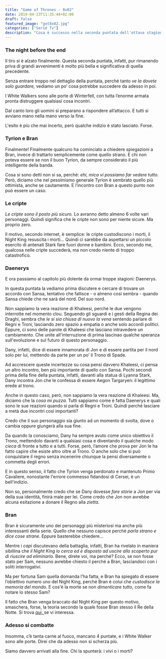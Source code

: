 ```yaml
---
title: "Game of Thrones - 8x02"
date: 2019-04-23T11:35:44+02:00
draft: false
featured_image: "got8x02.jpg"
categories: ["Serie Tv"]
description: "Cosa è successo nella seconda puntata dell'ottava stagione di GOT"
---
```


### The night before the end
Il tiro si è alzato finalmente. Questa seconda puntata, infatti, pur rimanendo priva di grandi avvenimenti è molto più bella e significativa di quella precedente. 

Senza entrare troppo nel dettaglio della puntata, perché tanto _ve la dovete solo guardare,_ vediamo un po’ cosa potrebbe succedere da adesso in poi. 

I White Walkers sono alle porte di Winterfell, con tutta l’enorme armata pronta distruggere qualsiasi cosa incontri. 

Dal canto loro gli uomini si preparano a rispondere all’attacco. E tutti si avviano mano nella mano verso la fine. 

L'esito è più che mai incerto, però qualche indizio è stato lasciato. Forse. 

### Tyrion e Bran
Finalmente! Finalmente qualcuno ha cominciato a chiedere spiegazioni a Bran, invece di trattarlo semplicemente come quello strano. E chi non poteva essere se non il buon Tyrion, da sempre considerato il più intelligente della banda. 

Cosa si sono detti non si sa, perché: _ehi, mica vi possiamo far vedere tutto._ Però, diciamo che nel pessimismo generale Tyrion è sembrato quello più ottimista, anche se cautamente. E l’incontro con Bran a questo punto non può essere un caso. 

### Le cripte
_Le cripte sono il posto più sicuro._ Lo avranno detto almeno 6 volte vari personaggi. Quindi significa che le cripte non sono per niente sicure. Ma proprio zero. 

Il motivo, secondo internet, è semplice: le cripte custodiscono i morti, il Night King resuscita i morti… Quindi ci sarebbe da aspettarsi un piccolo esercito di antenati Stark fare fuori donne e bambini. Ecco, secondo me, qualcosa nelle cripte succederà, ma non credo niente di troppo catastrofico. 

### Daenerys
E ora passiamo al capitolo più dolente da ormai troppe stagioni: Daenerys. 

In questa puntata la vediamo prima discutere e cercare di trovare un accordo con Sansa, tentativo che fallisce - o almeno così sembra - quando Sansa chiede che ne sarà del nord. Del _suo_ nord. 

Non sappiamo la vera reazione di Khaleesi, perché le due vengono interrotte nel momento clou. Seguendo gli sguardi e i gesti della Regina dei Draghi, sembra che _le si sia chiusa di nuovo la vena_ sentendo parlare di Regni e Troni, lasciando zero spazio a empatia o anche solo accordi politici.  Eppure, ci sono delle parole di Khaleesi che lasciano intravedere un cambiamento. Che unite all'interruzione di prima lascinao qualche speranza sull'evoluzione e sul futuro di questo personaggio.

Dany, infatti, dice di essere innamorata di Jon e di essere partita per il nord solo per lui, mettendo da parte per un po’ il Trono di Spade. 

Ad accrescere queste incertezze su cosa pensi davvero Khaleesi, ci pensa un altro incontro, ben più importante di quello con Sansa. Pochi secondi prima della fine della puntata, infatti, davanti alla statua di Lyanna Stark, Dany incontra Jon che le confessa di essere Aegon Targaryen: il legittimo erede al trono. 

Anche in questo caso, però, non sappiamo la vera reazione di Khaleesi. Ma, diciamo che la _cosa mi puzza_. Tutti sappiamo come è fatta Daenerys e quali sono le sue reazioni quando si parla di Regni e Troni. Quindi perché lasciare a metà due incontri così importanti?

Credo che il suo personaggio sia giunto ad un momento di svolta, dove o cambia oppure giungerà alla sua fine.  

Da quando la conosciamo, Dany ha sempre avuto come unico obiettivo il Trono, mettendolo davanti a qualsiasi cosa e diventando il qualche modo _cieca_ di fronte a tutto e a tutti. Forse, però, l’amore che prova per Jon le ha fatto capire che esiste altro oltre al Trono. O anche solo che si può conquistare il regno senza incenerire chiunque la pensi diversamente o commetta degli errori. 

E in questo senso, il fatto che Tyrion venga perdonato e mantenuto Primo Cavaliere, nonostante l'errore commesso fidandosi di Cersei, è un bell'indizio. 

Non so, personalmente credo che se Dany dovesse _fare storie_ a Jon per via della sua identità, finirà male per lei. Come credo che Jon non avrebbe alcuna esitazione a donare il Regno alla _zietta._

### Bran
Bran è sicuramente uno dei personaggi più misteriosi ma anche più interessanti della serie. Quello che nessuno capisce perché _parla strano e dice cose strane_. Eppure basterebbe chiedere… 

Mentre i _capi_ discutevano della battaglia, infatti, Bran ha rivelato in maniera sibillina che _il Night King lo cerca ed è disposto ad uscire allo scoperto pur di riuscire ad eliminarlo._ Bene, direte voi, ma perché? Ecco, se non fosse stato per Sam, nessuno avrebbe chiesto il perché a Bran, lasciandoci con i soliti interrogativi. 

Ma per fortuna Sam quella domanda l’ha fatta, e Bran ha spiegato di essere  l’obiettivo numero uno del Night King, perché Bran è colui che _custodisce la memoria del mondo_. E cos'è la morte se non _dimenticare tutto_, come fa notare lo stesso Sam?


Il fatto che Bran venga braccato dal Night King per questo motivo, smaschera, forse, la teoria secondo la quale fosse Bran stesso il Re della Notte. Si trova <a href="https://www.reddit.com/r/gameofthrones/comments/6vifi4/main_spoilers_the_brannk_theory_explained/" target="_blank" rel="nofollow" title="qui">qui, </a> se vi interessa. 

### Adesso si combatte
Insomma, c’è tanta carne al fuoco, mancano 4 puntate, e i White Walker sono alle porte. Direi che da adesso non si scherza più. 

Siamo davvero arrivati alla fine. Chi la spunterà: i vivi o i morti?

